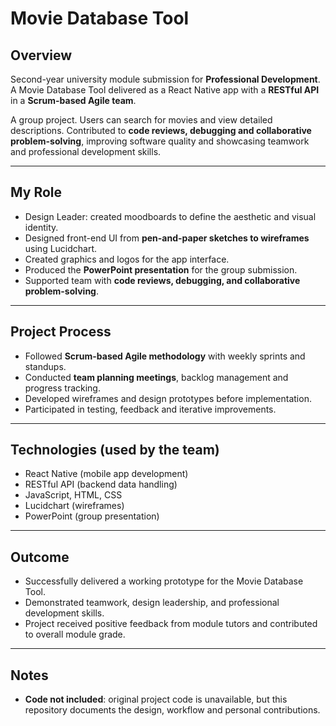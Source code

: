 # Movie Database Tool

## Overview

Second-year university module submission for **Professional Development**. A Movie Database Tool delivered as a React Native app with a **RESTful API** in a **Scrum-based Agile team**. 

A group project. Users can search for movies and view detailed descriptions. Contributed to **code reviews, debugging and collaborative problem-solving**, improving software quality and showcasing teamwork and professional development skills.

---

## My Role

- Design Leader: created moodboards to define the aesthetic and visual identity.
- Designed front-end UI from **pen-and-paper sketches to wireframes** using Lucidchart.
- Created graphics and logos for the app interface.
- Produced the **PowerPoint presentation** for the group submission.
- Supported team with **code reviews, debugging, and collaborative problem-solving**.

---

## Project Process

- Followed **Scrum-based Agile methodology** with weekly sprints and standups.
- Conducted **team planning meetings**, backlog management and progress tracking.
- Developed wireframes and design prototypes before implementation.
- Participated in testing, feedback and iterative improvements.

---

## Technologies (used by the team)

- React Native (mobile app development)
- RESTful API (backend data handling)
- JavaScript, HTML, CSS
- Lucidchart (wireframes)
- PowerPoint (group presentation)

---

## Outcome

- Successfully delivered a working prototype for the Movie Database Tool.
- Demonstrated teamwork, design leadership, and professional development skills.
- Project received positive feedback from module tutors and contributed to overall module grade.

---

## Notes

- **Code not included**: original project code is unavailable, but this repository documents the design, workflow and personal contributions.
